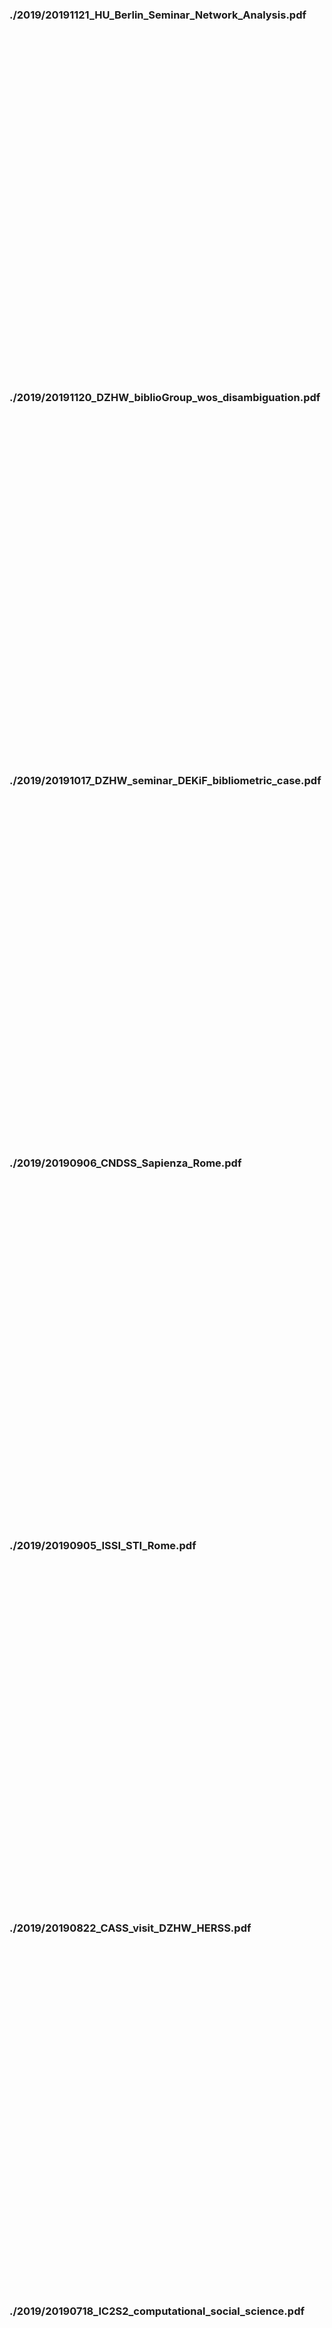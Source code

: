 
### ./2019/20191121_HU_Berlin_Seminar_Network_Analysis.pdf

<object data="./2019/20191121_HU_Berlin_Seminar_Network_Analysis.pdf" type="application/pdf" frameborder="0" width="600px" height="550px" style="padding: 20px;">
    <embed src="https://docs.google.com/viewer?url=https://github.com/akbaritabar/akbaritabar.github.io/raw/main/docs/./2019/20191121_HU_Berlin_Seminar_Network_Analysis.pdf&embedded=true" width="600px" height="550px"/>
</object>

### ./2019/20191120_DZHW_biblioGroup_wos_disambiguation.pdf

<object data="./2019/20191120_DZHW_biblioGroup_wos_disambiguation.pdf" type="application/pdf" frameborder="0" width="600px" height="550px" style="padding: 20px;">
    <embed src="https://docs.google.com/viewer?url=https://github.com/akbaritabar/akbaritabar.github.io/raw/main/docs/./2019/20191120_DZHW_biblioGroup_wos_disambiguation.pdf&embedded=true" width="600px" height="550px"/>
</object>

### ./2019/20191017_DZHW_seminar_DEKiF_bibliometric_case.pdf

<object data="./2019/20191017_DZHW_seminar_DEKiF_bibliometric_case.pdf" type="application/pdf" frameborder="0" width="600px" height="550px" style="padding: 20px;">
    <embed src="https://docs.google.com/viewer?url=https://github.com/akbaritabar/akbaritabar.github.io/raw/main/docs/./2019/20191017_DZHW_seminar_DEKiF_bibliometric_case.pdf&embedded=true" width="600px" height="550px"/>
</object>

### ./2019/20190906_CNDSS_Sapienza_Rome.pdf

<object data="./2019/20190906_CNDSS_Sapienza_Rome.pdf" type="application/pdf" frameborder="0" width="600px" height="550px" style="padding: 20px;">
    <embed src="https://docs.google.com/viewer?url=https://github.com/akbaritabar/akbaritabar.github.io/raw/main/docs/./2019/20190906_CNDSS_Sapienza_Rome.pdf&embedded=true" width="600px" height="550px"/>
</object>

### ./2019/20190905_ISSI_STI_Rome.pdf

<object data="./2019/20190905_ISSI_STI_Rome.pdf" type="application/pdf" frameborder="0" width="600px" height="550px" style="padding: 20px;">
    <embed src="https://docs.google.com/viewer?url=https://github.com/akbaritabar/akbaritabar.github.io/raw/main/docs/./2019/20190905_ISSI_STI_Rome.pdf&embedded=true" width="600px" height="550px"/>
</object>

### ./2019/20190822_CASS_visit_DZHW_HERSS.pdf

<object data="./2019/20190822_CASS_visit_DZHW_HERSS.pdf" type="application/pdf" frameborder="0" width="600px" height="550px" style="padding: 20px;">
    <embed src="https://docs.google.com/viewer?url=https://github.com/akbaritabar/akbaritabar.github.io/raw/main/docs/./2019/20190822_CASS_visit_DZHW_HERSS.pdf&embedded=true" width="600px" height="550px"/>
</object>

### ./2019/20190718_IC2S2_computational_social_science.pdf

<object data="./2019/20190718_IC2S2_computational_social_science.pdf" type="application/pdf" frameborder="0" width="600px" height="550px" style="padding: 20px;">
    <embed src="https://docs.google.com/viewer?url=https://github.com/akbaritabar/akbaritabar.github.io/raw/main/docs/./2019/20190718_IC2S2_computational_social_science.pdf&embedded=true" width="600px" height="550px"/>
</object>

### ./2019/20190716_dzhw_report_ppt_markdown_template.pdf

<object data="./2019/20190716_dzhw_report_ppt_markdown_template.pdf" type="application/pdf" frameborder="0" width="600px" height="550px" style="padding: 20px;">
    <embed src="https://docs.google.com/viewer?url=https://github.com/akbaritabar/akbaritabar.github.io/raw/main/docs/./2019/20190716_dzhw_report_ppt_markdown_template.pdf&embedded=true" width="600px" height="550px"/>
</object>

### ./2019/20190618_University_of_Bielefeld_workshop_open_access.pdf

<object data="./2019/20190618_University_of_Bielefeld_workshop_open_access.pdf" type="application/pdf" frameborder="0" width="600px" height="550px" style="padding: 20px;">
    <embed src="https://docs.google.com/viewer?url=https://github.com/akbaritabar/akbaritabar.github.io/raw/main/docs/./2019/20190618_University_of_Bielefeld_workshop_open_access.pdf&embedded=true" width="600px" height="550px"/>
</object>

### ./2019/20190613_Academia_in_the_Age_of_Comparison_Hanover_HERSS_Poster.pdf

<object data="./2019/20190613_Academia_in_the_Age_of_Comparison_Hanover_HERSS_Poster.pdf" type="application/pdf" frameborder="0" width="600px" height="550px" style="padding: 20px;">
    <embed src="https://docs.google.com/viewer?url=https://github.com/akbaritabar/akbaritabar.github.io/raw/main/docs/./2019/20190613_Academia_in_the_Age_of_Comparison_Hanover_HERSS_Poster.pdf&embedded=true" width="600px" height="550px"/>
</object>

### ./2019/20190416_UNIMI_PhD_defense.pdf

<object data="./2019/20190416_UNIMI_PhD_defense.pdf" type="application/pdf" frameborder="0" width="600px" height="550px" style="padding: 20px;">
    <embed src="https://docs.google.com/viewer?url=https://github.com/akbaritabar/akbaritabar.github.io/raw/main/docs/./2019/20190416_UNIMI_PhD_defense.pdf&embedded=true" width="600px" height="550px"/>
</object>

### ./2019/20190219_HERSS_DZHW_seminar.pdf

<object data="./2019/20190219_HERSS_DZHW_seminar.pdf" type="application/pdf" frameborder="0" width="600px" height="550px" style="padding: 20px;">
    <embed src="https://docs.google.com/viewer?url=https://github.com/akbaritabar/akbaritabar.github.io/raw/main/docs/./2019/20190219_HERSS_DZHW_seminar.pdf&embedded=true" width="600px" height="550px"/>
</object>

